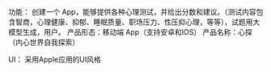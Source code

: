 功能：
创建一个 App，能够提供各种心理测试，并给出分数和建议。（测试内容包含智商，心理健康、抑郁、睡眠质量、职场压力、性压抑心理，等等），试题用大模型生成，用户。
产品形态：移动端 App（支持安卓和IOS）
产品名称：心探（内心世界自我探索）

UI：
采用Apple应用的UI风格
